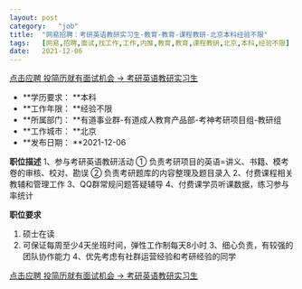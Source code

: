 ```yaml
---
layout:	post
category:	"job"
title:	"网易招聘：考研英语教研实习生-教育-教育-课程教研-北京本科经验不限"
tags:	[网易,招聘,面试,找工作,工作,内推,教育,教育,课程教研,北京,本科,经验不限]
date:	2021-12-06
---
```


[点击应聘 投简历就有面试机会 -> 考研英语教研实习生](http://mobile.bole.netease.com/bole/boleDetail?id=26123&employeeId=346f03c3cda5f04c&key=all)



- **学历要求： **本科
- **工作年限： **经验不限
- **所属部门： **有道事业群-有道成人教育产品部-考神考研项目组-教研组
- **工作城市： **北京
- **发布日期： **2021-12-06



**职位描述**
1、参与考研英语教研活动 
① 负责考研项目的英语=讲义、书籍、模考卷的审核、校对、勘误 
② 负责考研题库的内容整理及题目录入 
2、付费课程相关教辅和管理工作 
3、QQ群常规问题答疑辅导 
4、付费课学员听课数据，练习参与率统计 




**职位要求**
1. 硕士在读 
2. 可保证每周至少4天坐班时间，弹性工作制每天8小时 
3、细心负责，有较强的团队协作能力 
4、优先考虑有社群运营经验和考研经验的同学



[点击应聘 投简历就有面试机会 -> 考研英语教研实习生](http://mobile.bole.netease.com/bole/boleDetail?id=26123&employeeId=346f03c3cda5f04c&key=all)